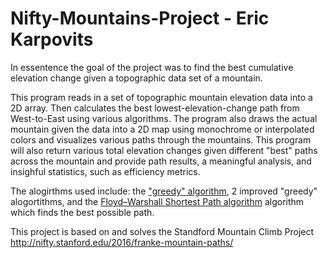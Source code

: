 # Nifty-Mountains-Project - Eric Karpovits

In essentence the goal of the project was to find the best cumulative elevation change given a topographic data set of a mountain. 

This program reads in a set of topographic mountain elevation data into a 2D array. Then calculates the best lowest-elevation-change path from West-to-East using various algorithms. The program also draws the actual mountain given the data into a 2D map using monochrome or interpolated colors and visualizes various paths through the mountains. This program will also return various total elevation changes given different "best" paths across the mountain and provide path results, a meaningful analysis, and insighful statistics, such as efficiency metrics.

The alogirthms used include: the ["greedy" algorithm](https://en.wikipedia.org/wiki/Greedy_algorithm), 2 improved "greedy" alogortithms, and the [Floyd–Warshall Shortest Path algorithm](https://en.wikipedia.org/wiki/Floyd%E2%80%93Warshall_algorithm) algorithm which finds the best possible path.

This project is based on and solves the Standford Mountain Climb Project http://nifty.stanford.edu/2016/franke-mountain-paths/
